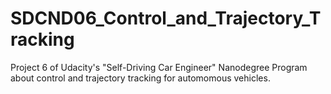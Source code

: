 # SDCND06_Control_and_Trajectory_Tracking
 Project 6 of Udacity's "Self-Driving Car Engineer" Nanodegree Program about control and trajectory tracking for automomous vehicles. 
